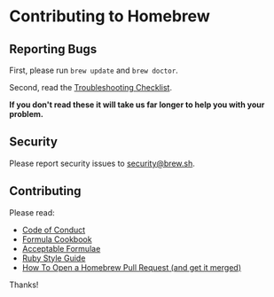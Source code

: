 Contributing to Homebrew
========================

Reporting Bugs
--------------
First, please run `brew update` and `brew doctor`.

Second, read the [Troubleshooting Checklist](https://github.com/Homebrew/homebrew/blob/master/share/doc/homebrew/Troubleshooting.md).

**If you don't read these it will take us far longer to help you with your problem.**

Security
--------
Please report security issues to security@brew.sh.

Contributing
------------
Please read:

* [Code of Conduct](https://github.com/Homebrew/homebrew/blob/master/CODEOFCONDUCT.md)
* [Formula Cookbook](https://github.com/Homebrew/homebrew/blob/master/share/doc/homebrew/Formula-Cookbook.md)
* [Acceptable Formulae](https://github.com/Homebrew/homebrew/blob/master/share/doc/homebrew/Acceptable-Formulae.md)
* [Ruby Style Guide](https://github.com/styleguide/ruby)
* [How To Open a Homebrew Pull Request (and get it merged)](https://github.com/Homebrew/homebrew/blob/master/share/doc/homebrew/How-To-Open-a-Homebrew-Pull-Request-(and-get-it-merged).md)

Thanks!
